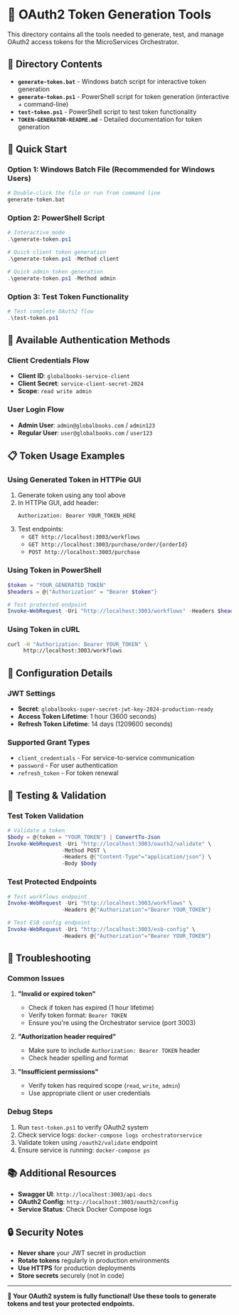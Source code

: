 # 🔐 OAuth2 Token Generation Tools

This directory contains all the tools needed to generate, test, and manage OAuth2 access tokens for the MicroServices Orchestrator.

## 📁 **Directory Contents**

- **`generate-token.bat`** - Windows batch script for interactive token generation
- **`generate-token.ps1`** - PowerShell script for token generation (interactive + command-line)
- **`test-token.ps1`** - PowerShell script to test token functionality
- **`TOKEN-GENERATOR-README.md`** - Detailed documentation for token generation

## 🚀 **Quick Start**

### **Option 1: Windows Batch File (Recommended for Windows Users)**
```bash
# Double-click the file or run from command line
generate-token.bat
```

### **Option 2: PowerShell Script**
```powershell
# Interactive mode
.\generate-token.ps1

# Quick client token generation
.\generate-token.ps1 -Method client

# Quick admin token generation  
.\generate-token.ps1 -Method admin
```

### **Option 3: Test Token Functionality**
```powershell
# Test complete OAuth2 flow
.\test-token.ps1
```

## 🔑 **Available Authentication Methods**

### **Client Credentials Flow**
- **Client ID**: `globalbooks-service-client`
- **Client Secret**: `service-client-secret-2024`
- **Scope**: `read write admin`

### **User Login Flow**
- **Admin User**: `admin@globalbooks.com` / `admin123`
- **Regular User**: `user@globalbooks.com` / `user123`

## 📋 **Token Usage Examples**

### **Using Generated Token in HTTPie GUI**
1. Generate token using any tool above
2. In HTTPie GUI, add header:
   ```
   Authorization: Bearer YOUR_TOKEN_HERE
   ```
3. Test endpoints:
   - `GET http://localhost:3003/workflows`
   - `GET http://localhost:3003/purchase/order/{orderId}`
   - `POST http://localhost:3003/purchase`

### **Using Token in PowerShell**
```powershell
$token = "YOUR_GENERATED_TOKEN"
$headers = @{"Authorization" = "Bearer $token"}

# Test protected endpoint
Invoke-WebRequest -Uri "http://localhost:3003/workflows" -Headers $headers
```

### **Using Token in cURL**
```bash
curl -H "Authorization: Bearer YOUR_TOKEN" \
     http://localhost:3003/workflows
```

## 🔧 **Configuration Details**

### **JWT Settings**
- **Secret**: `globalbooks-super-secret-jwt-key-2024-production-ready`
- **Access Token Lifetime**: 1 hour (3600 seconds)
- **Refresh Token Lifetime**: 14 days (1209600 seconds)

### **Supported Grant Types**
- `client_credentials` - For service-to-service communication
- `password` - For user authentication
- `refresh_token` - For token renewal

## 🧪 **Testing & Validation**

### **Test Token Validation**
```powershell
# Validate a token
$body = @{token = "YOUR_TOKEN"} | ConvertTo-Json
Invoke-WebRequest -Uri "http://localhost:3003/oauth2/validate" \
                 -Method POST \
                 -Headers @{"Content-Type"="application/json"} \
                 -Body $body
```

### **Test Protected Endpoints**
```powershell
# Test workflows endpoint
Invoke-WebRequest -Uri "http://localhost:3003/workflows" \
                 -Headers @{"Authorization"="Bearer YOUR_TOKEN"}

# Test ESB config endpoint
Invoke-WebRequest -Uri "http://localhost:3003/esb-config" \
                 -Headers @{"Authorization"="Bearer YOUR_TOKEN"}
```

## 🚨 **Troubleshooting**

### **Common Issues**

1. **"Invalid or expired token"**
   - Check if token has expired (1 hour lifetime)
   - Verify token format: `Bearer TOKEN`
   - Ensure you're using the Orchestrator service (port 3003)

2. **"Authorization header required"**
   - Make sure to include `Authorization: Bearer TOKEN` header
   - Check header spelling and format

3. **"Insufficient permissions"**
   - Verify token has required scope (`read`, `write`, `admin`)
   - Use appropriate client or user credentials

### **Debug Steps**
1. Run `test-token.ps1` to verify OAuth2 system
2. Check service logs: `docker-compose logs orchestratorservice`
3. Validate token using `/oauth2/validate` endpoint
4. Ensure service is running: `docker-compose ps`

## 📚 **Additional Resources**

- **Swagger UI**: `http://localhost:3003/api-docs`
- **OAuth2 Config**: `http://localhost:3003/oauth2/config`
- **Service Status**: Check Docker Compose logs

## 🔒 **Security Notes**

- **Never share** your JWT secret in production
- **Rotate tokens** regularly in production environments
- **Use HTTPS** for production deployments
- **Store secrets** securely (not in code)

---

**🎯 Your OAuth2 system is fully functional! Use these tools to generate tokens and test your protected endpoints.**
